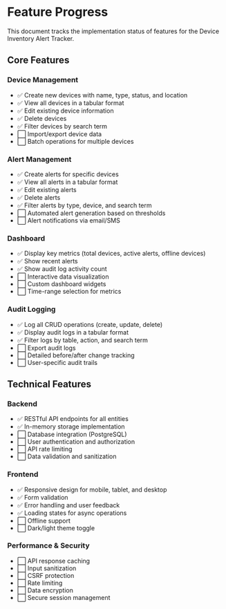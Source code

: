 # Feature Progress

This document tracks the implementation status of features for the Device Inventory Alert Tracker.

## Core Features

### Device Management
- ✅ Create new devices with name, type, status, and location
- ✅ View all devices in a tabular format
- ✅ Edit existing device information
- ✅ Delete devices
- ✅ Filter devices by search term
- ⬜ Import/export device data
- ⬜ Batch operations for multiple devices

### Alert Management
- ✅ Create alerts for specific devices
- ✅ View all alerts in a tabular format
- ✅ Edit existing alerts
- ✅ Delete alerts
- ✅ Filter alerts by type, device, and search term
- ⬜ Automated alert generation based on thresholds
- ⬜ Alert notifications via email/SMS

### Dashboard
- ✅ Display key metrics (total devices, active alerts, offline devices)
- ✅ Show recent alerts
- ✅ Show audit log activity count
- ⬜ Interactive data visualization
- ⬜ Custom dashboard widgets
- ⬜ Time-range selection for metrics

### Audit Logging
- ✅ Log all CRUD operations (create, update, delete)
- ✅ Display audit logs in a tabular format
- ✅ Filter logs by table, action, and search term
- ⬜ Export audit logs
- ⬜ Detailed before/after change tracking
- ⬜ User-specific audit trails

## Technical Features

### Backend
- ✅ RESTful API endpoints for all entities
- ✅ In-memory storage implementation
- ⬜ Database integration (PostgreSQL)
- ⬜ User authentication and authorization
- ⬜ API rate limiting
- ⬜ Data validation and sanitization

### Frontend
- ✅ Responsive design for mobile, tablet, and desktop
- ✅ Form validation
- ✅ Error handling and user feedback
- ✅ Loading states for async operations
- ⬜ Offline support
- ⬜ Dark/light theme toggle

### Performance & Security
- ⬜ API response caching
- ⬜ Input sanitization
- ⬜ CSRF protection
- ⬜ Rate limiting
- ⬜ Data encryption
- ⬜ Secure session management